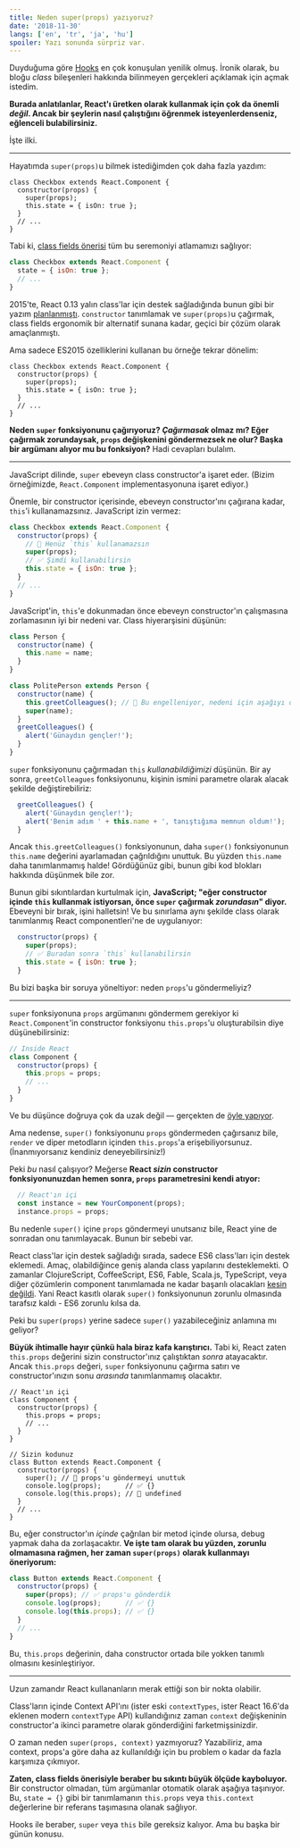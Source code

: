 ```yaml
---
title: Neden super(props) yazıyoruz?
date: '2018-11-30'
langs: ['en', 'tr', 'ja', 'hu']
spoiler: Yazı sonunda sürpriz var.
---
```


Duyduğuma göre [Hooks](https://reactjs.org/docs/hooks-intro.html) en çok konuşulan yenilik olmuş. İronik olarak, bu bloğu *class* bileşenleri hakkında bilinmeyen gerçekleri açıklamak için açmak istedim.

**Burada anlatılanlar, React'ı üretken olarak kullanmak için çok da önemli *değil*. Ancak bir şeylerin nasıl çalıştığını öğrenmek isteyenlerdenseniz, eğlenceli bulabilirsiniz.**

İşte ilki.

---

Hayatımda `super(props)`u bilmek istediğimden çok daha fazla yazdım:

```js{3}
class Checkbox extends React.Component {
  constructor(props) {
    super(props);
    this.state = { isOn: true };
  }
  // ...
}
```

Tabi ki, [class fields önerisi](https://github.com/tc39/proposal-class-fields) tüm bu seremoniyi atlamamızı sağlıyor:

```js
class Checkbox extends React.Component {
  state = { isOn: true };
  // ...
}
```

2015'te, React 0.13 yalın class'lar için destek sağladığında bunun gibi bir yazım [planlanmıştı](https://reactjs.org/blog/2015/01/27/react-v0.13.0-beta-1.html#es7-property-initializers). `constructor` tanımlamak ve `super(props)`u çağırmak, class fields ergonomik bir alternatif sunana kadar, geçici bir çözüm olarak amaçlanmıştı.

Ama sadece ES2015 özelliklerini kullanan bu örneğe tekrar dönelim:

```js{3}
class Checkbox extends React.Component {
  constructor(props) {
    super(props);
    this.state = { isOn: true };
  }
  // ...
}
```

**Neden `super` fonksiyonunu çağırıyoruz? *Çağırmasak* olmaz mı? Eğer çağırmak zorundaysak, `props` değişkenini göndermezsek ne olur? Başka bir argümanı alıyor mu bu fonksiyon?** Hadi cevapları bulalım.

---

JavaScript dilinde, `super` ebeveyn class constructor'a işaret eder. (Bizim örneğimizde, `React.Component` implementasyonuna işaret ediyor.)

Önemle, bir constructor içerisinde, ebeveyn constructor'ını çağırana kadar, `this`'i kullanamazsınız. JavaScript izin vermez:

```js
class Checkbox extends React.Component {
  constructor(props) {
    // 🔴 Henüz `this` kullanamazsın
    super(props);
    // ✅ Şimdi kullanabilirsin
    this.state = { isOn: true };
  }
  // ...
}
```

JavaScript'in, `this`'e dokunmadan önce ebeveyn constructor'ın çalışmasına zorlamasının iyi bir nedeni var. Class hiyerarşisini düşünün:

```js
class Person {
  constructor(name) {
    this.name = name;
  }
}

class PolitePerson extends Person {
  constructor(name) {
    this.greetColleagues(); // 🔴 Bu engelleniyor, nedeni için aşağıyı okuyun
    super(name);
  }
  greetColleagues() {
    alert('Günaydın gençler!');
  }
}
```

`super` fonksiyonunu çağırmadan `this` *kullanabildiğimizi* düşünün. Bir ay sonra, `greetColleagues` fonksiyonunu, kişinin ismini parametre olarak alacak şekilde değiştirebiliriz:

```js
  greetColleagues() {
    alert('Günaydın gençler!');
    alert('Benim adım ' + this.name + ', tanıştığıma memnun oldum!');
  }
```

Ancak `this.greetColleagues()` fonksiyonunun, daha `super()` fonksiyonunun `this.name` değerini ayarlamadan çağrıldığını unuttuk. Bu yüzden `this.name` daha tanımlanmamış halde! Gördüğünüz gibi, bunun gibi kod blokları hakkında düşünmek bile zor.

Bunun gibi sıkıntılardan kurtulmak için, **JavaScript; "eğer constructor içinde `this` kullanmak istiyorsan, önce `super` çağırmak *zorundasın*" diyor.** Ebeveyni bir bırak, işini halletsin! Ve bu sınırlama aynı şekilde class olarak tanımlanmış React componentleri'ne de uygulanıyor:

```js
  constructor(props) {
    super(props);
    // ✅ Buradan sonra `this` kullanabilirsin
    this.state = { isOn: true };
  }
```

Bu bizi başka bir soruya yöneltiyor: neden `props`'u göndermeliyiz?

---

`super` fonksiyonuna `props` argümanını göndermem gerekiyor ki `React.Component`'in constructor fonksiyonu `this.props`'u oluşturabilsin diye düşünebilirsiniz:

```js
// Inside React
class Component {
  constructor(props) {
    this.props = props;
    // ...
  }
}
```

Ve bu düşünce doğruya çok da uzak değil — gerçekten de [öyle yapıyor](https://github.com/facebook/react/blob/1d25aa5787d4e19704c049c3cfa985d3b5190e0d/packages/react/src/ReactBaseClasses.js#L22).

Ama nedense, `super()` fonksiyonunu `props` göndermeden çağırsanız bile, `render` ve diper metodların içinden `this.props`'a erişebiliyorsunuz. (İnanmıyorsanız kendiniz deneyebilirsiniz!)

Peki *bu* nasıl çalışıyor? Meğerse **React *sizin* constructor fonksiyonunuzdan hemen sonra, `props` parametresini kendi atıyor:**

```js
  // React'ın içi
  const instance = new YourComponent(props);
  instance.props = props;
```

Bu nedenle `super()` içine `props` göndermeyi unutsanız bile, React yine de sonradan onu tanımlayacak. Bunun bir sebebi var.

React class'lar için destek sağladığı sırada, sadece ES6 class'ları için destek eklemedi. Amaç, olabildiğince geniş alanda class yapılarını desteklemekti. O zamanlar ClojureScript, CoffeeScript, ES6, Fable, Scala.js, TypeScript, veya diğer çözümlerin component tanımlamada ne kadar başarılı olacakları [kesin değildi](https://reactjs.org/blog/2015/01/27/react-v0.13.0-beta-1.html#other-languages). Yani React kasıtlı olarak `super()` fonksiyonunun zorunlu olmasında tarafsız kaldı - ES6 zorunlu kılsa da.

Peki bu `super(props)` yerine sadece `super()` yazabileceğiniz anlamına mı geliyor?

**Büyük ihtimalle hayır çünkü hala biraz kafa karıştırıcı.** Tabi ki, React zaten `this.props` değerini sizin constructor'ınız çalıştıktan *sonra* atayacaktır. Ancak `this.props` değeri, `super` fonksiyonunu çağırma satırı ve constructor'ınızın sonu *arasında* tanımlanmamış olacaktır.

```js{14}
// React'ın içi
class Component {
  constructor(props) {
    this.props = props;
    // ...
  }
}

// Sizin kodunuz
class Button extends React.Component {
  constructor(props) {
    super(); // 😬 props'u göndermeyi unuttuk
    console.log(props);      // ✅ {}
    console.log(this.props); // 😬 undefined 
  }
  // ...
}
```

Bu, eğer constructor'ın *içinde* çağrılan bir metod içinde olursa, debug yapmak daha da zorlaşacaktır. **Ve işte tam olarak bu yüzden, zorunlu olmamasına rağmen, her zaman `super(props)` olarak kullanmayı öneriyorum:**

```js
class Button extends React.Component {
  constructor(props) {
    super(props); // ✅ props'u gönderdik
    console.log(props);      // ✅ {}
    console.log(this.props); // ✅ {}
  }
  // ...
}
```

Bu, `this.props` değerinin, daha constructor ortada bile yokken tanımlı olmasını kesinleştiriyor.

-----

Uzun zamandır React kullananların merak ettiği son bir nokta olabilir.

Class'ların içinde Context API'ını (ister eski `contextTypes`, ister React 16.6'da eklenen modern `contextType` API) kullandığınız zaman `context` değişkeninin constructor'a ikinci parametre olarak gönderdiğini farketmişsinizdir.

O zaman neden `super(props, context)` yazmıyoruz? Yazabiliriz, ama context, props'a göre daha az kullanıldığı için bu problem o kadar da fazla karşımıza çıkmıyor.

**Zaten, class fields önerisiyle beraber bu sıkıntı büyük ölçüde kayboluyor.** Bir constructor olmadan, tüm argümanlar otomatik olarak aşağıya taşınıyor. Bu, `state = {}` gibi bir tanımlamanın `this.props` veya `this.context` değerlerine bir referans taşımasına olanak sağlıyor.

Hooks ile beraber, `super` veya `this` bile gereksiz kalıyor. Ama bu başka bir günün konusu.
